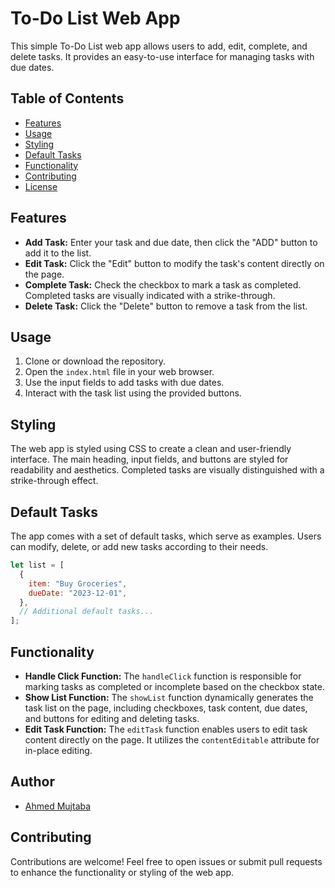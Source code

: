 # To-Do List Web App

This simple To-Do List web app allows users to add, edit, complete, and delete tasks. It provides an easy-to-use interface for managing tasks with due dates.

## Table of Contents
- [Features](#features)
- [Usage](#usage)
- [Styling](#styling)
- [Default Tasks](#default-tasks)
- [Functionality](#functionality)
- [Contributing](#contributing)
- [License](#license)

## Features
- **Add Task:** Enter your task and due date, then click the "ADD" button to add it to the list.
- **Edit Task:** Click the "Edit" button to modify the task's content directly on the page.
- **Complete Task:** Check the checkbox to mark a task as completed. Completed tasks are visually indicated with a strike-through.
- **Delete Task:** Click the "Delete" button to remove a task from the list.

## Usage
1. Clone or download the repository.
2. Open the `index.html` file in your web browser.
3. Use the input fields to add tasks with due dates.
4. Interact with the task list using the provided buttons.

## Styling
The web app is styled using CSS to create a clean and user-friendly interface. The main heading, input fields, and buttons are styled for readability and aesthetics. Completed tasks are visually distinguished with a strike-through effect.

## Default Tasks
The app comes with a set of default tasks, which serve as examples. Users can modify, delete, or add new tasks according to their needs.

```javascript
let list = [
  {
    item: "Buy Groceries",
    dueDate: "2023-12-01",
  },
  // Additional default tasks...
];
```

## Functionality
- **Handle Click Function:** The `handleClick` function is responsible for marking tasks as completed or incomplete based on the checkbox state.
- **Show List Function:** The `showList` function dynamically generates the task list on the page, including checkboxes, task content, due dates, and buttons for editing and deleting tasks.
- **Edit Task Function:** The `editTask` function enables users to edit task content directly on the page. It utilizes the `contentEditable` attribute for in-place editing.


## Author

- [Ahmed Mujtaba](https://github.com/Ahmedm2002)



## Contributing
Contributions are welcome! Feel free to open issues or submit pull requests to enhance the functionality or styling of the web app.

```
